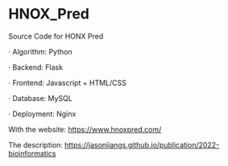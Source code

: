 # HNOX_Pred
Source Code for HONX Pred

· Algorithm: Python

· Backend: Flask

· Frontend: Javascript + HTML/CSS

· Database: MySQL

· Deployment: Nginx

With the website:
https://www.hnoxpred.com/

The description:
https://jasonjiangs.github.io/publication/2022-bioinformatics
